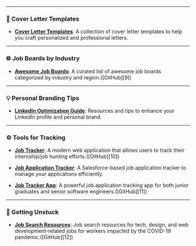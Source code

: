 
---

### 📝 Cover Letter Templates

* **[Cover Letter Templates](https://github.com/topics/cover-letter-template)**: A collection of cover letter templates to help you craft personalized and professional letters.

---

### 🌐 Job Boards by Industry

* **[Awesome Job Boards](https://github.com/emredurukn/awesome-job-boards)**: A curated list of awesome job boards categorized by industry and region.([GitHub][9])

---

### 💡 Personal Branding Tips

* **[LinkedIn Optimization Guide](https://github.com/topics/linkedin-optimization)**: Resources and tips to enhance your LinkedIn profile and personal brand.

---

### ⚙️ Tools for Tracking

* **[Job Tracker](https://github.com/faginr/Job-Tracker)**: A modern web application that allows users to track their internship/job hunting efforts.([GitHub][10])

* **[Job Application Tracker](https://github.com/Cloud-Code-Academy/job-application-tracker-cmm)**: A Salesforce-based job application tracker to manage your applications efficiently.

* **[Job Tracker App](https://github.com/yamilyn/job-tracker-app)**: A powerful job application tracking app for both junior graduates and senior software engineers.([GitHub][11])

---

### 🧭 Getting Unstuck

* **[Job Search Resources](https://github.com/hdehal/job-search-resources)**: Job search resources for tech, design, and web development-related jobs for workers impacted by the COVID-19 pandemic.([GitHub][12])
